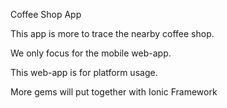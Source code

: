 Coffee Shop App

This app is more to trace the nearby coffee shop.

We only focus for the mobile web-app.

This web-app is for platform usage.

More gems will put together with Ionic Framework